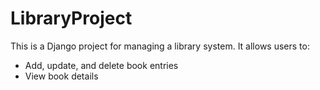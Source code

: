 # LibraryProject
This is a Django project for managing a library system. It allows users to:
- Add, update, and delete book entries
- View book details
